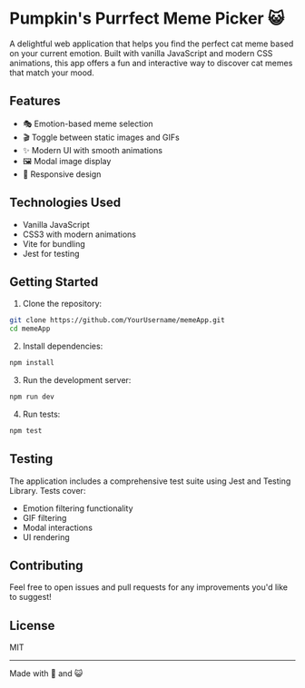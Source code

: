 # Pumpkin's Purrfect Meme Picker 😺

A delightful web application that helps you find the perfect cat meme based on your current emotion. Built with vanilla JavaScript and modern CSS animations, this app offers a fun and interactive way to discover cat memes that match your mood.

## Features

- 🎭 Emotion-based meme selection
- 🎬 Toggle between static images and GIFs
- ✨ Modern UI with smooth animations
- 🖼️ Modal image display
- 📱 Responsive design

## Technologies Used

- Vanilla JavaScript
- CSS3 with modern animations
- Vite for bundling
- Jest for testing

## Getting Started

1. Clone the repository:
```bash
git clone https://github.com/YourUsername/memeApp.git
cd memeApp
```

2. Install dependencies:
```bash
npm install
```

3. Run the development server:
```bash
npm run dev
```

4. Run tests:
```bash
npm test
```

## Testing

The application includes a comprehensive test suite using Jest and Testing Library. Tests cover:
- Emotion filtering functionality
- GIF filtering
- Modal interactions
- UI rendering

## Contributing

Feel free to open issues and pull requests for any improvements you'd like to suggest!

## License

MIT

---
Made with 💖 and 😺